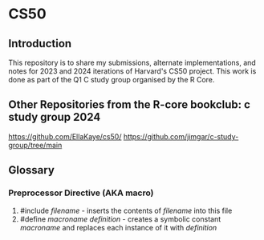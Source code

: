 # CS50
## Introduction
This repository is to share my submissions, alternate implementations, and notes for 2023 and 2024 iterations of Harvard's CS50 project. This work is done as part of the Q1 C study group organised by the R Core.
## Other Repositories from the R-core bookclub: c study group 2024
https://github.com/EllaKaye/cs50/
https://github.com/jimgar/c-study-group/tree/main

## Glossary
### Preprocessor Directive (AKA macro)
1. #include _filename_ - inserts the contents of _filename_ into this file
2. #define _macroname_ _definition_ - creates a symbolic constant _macroname_ and replaces each instance of it with _definition_

